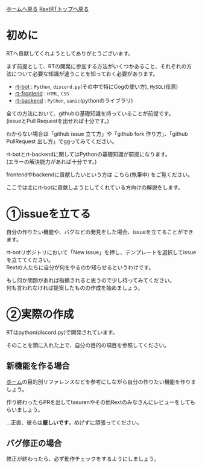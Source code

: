 [ホームへ戻る](../README.md) [RextRTトップへ戻る](README.md)

# 初めに
RTへ貢献してくれようとしてありがとうございます。

まず前提として、RTの開発に参加する方法がいくつかあること、それぞれの方法について必要な知識が違うことを知っておく必要があります。  

* [rt-bot](https://github.com/RextTeam/rt-bot) : `Python`, `discord.py`(その中で特にCogの使い方), `MySQL`(任意)
* [rt-frontend](https://github.com/RextTeam/rt-frontend) : `HTML`, `CSS`
* [rt-backend](https://github.com/RextTeam/rt-backend) : `Python`, `sanic`(pythonのライブラリ)

全ての方法において、githubの基礎知識を持っていることが前提です。  
(issueとPull Requestを出せれば十分です。)

わからない場合は「github issue 立て方」や「github fork 作り方」、「github PullRequest 出し方」でggってみてください。

rt-botとrt-backendに関してはPythonの基礎知識が前提になります。  
(エラーの解決能力があれば十分です。)

frontendやbackendに貢献したいという方は こちら(執筆中) をご覧ください。

ここでは主にrt-botに貢献しようとしてくれている方向けの解説をします。

# ①issueを立てる
自分の作りたい機能や、バグなどの発見をした場合、issueを立てることができます。

rt-botリポジトリにおいて「New issue」を押し、テンプレートを選択してissueを立ててください。  
Rextの人たちに自分が何をやるのか知らせるというわけです。

もし何か問題があれば指摘されると思うので少し待ってみてください。  
何も言われなければ提案したものの作成を始めましょう。

# ②実際の作成
RTはpython(discord.py)で開発されています。

そのことを頭に入れた上で、自分の目的の項目を参照してください。

## 新機能を作る場合
[ホーム](README.md)の目的別リファレンスなどを参考にしながら自分の作りたい機能を作りましょう。

作り終わったらPRを出してtasurenやその他Rextのみなさんにレビューをしてもらいましょう。

...正直、彼らは**厳しいです**。めげずに頑張ってください。

## バグ修正の場合
修正が終わったら、必ず動作チェックをするようにしましょう。

